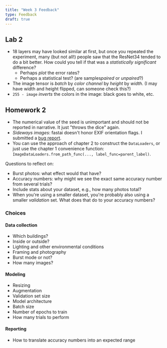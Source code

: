 ```yaml
---
title: "Week 3 Feedback"
type: Feedback
draft: true
---
```



## Lab 2

- 18 layers may have looked similar at first, but once you repeated the experiment, many (but not all!) people saw that the ResNet34 tended to do a bit better. How could you tell if that was a *statistically significant* difference?
  - Perhaps *plot* the error rates?
  - Perhaps a statistical test? (are samples*paired* or *unpaired*?)
- The image tensor is *batch* by *color channel* by *height* by *width*. (I may have width and height flipped, can someone check this?)
- `255 - image` *inverts* the colors in the image: black goes to white, etc.

## Homework 2

- The numerical value of the seed is unimportant and should not be reported in narrative. It just "throws the dice" again.
- *Sideways images*: fastai doesn't honor EXIF orientation flags. I submitted a [bug report](https://github.com/fastai/fastai/issues/3565).
- You can use the approach of chapter 2 to construct the `DataLoaders`, or just use the chapter 1 convenience function: `ImageDataLoaders.from_path_func(..., label_func=parent_label)`.

Questions to reflect on:

- Burst photos: what effect would that have?
- Accuracy numbers: why might we see the exact same accuracy number from several trials?
- Include stats about your dataset, e.g., how many photos total?
- When you're using a smaller dataset, you're probably also using a smaller *validation* set. What does that do to your accuracy numbers?

### Choices

#### Data collection

- Which buildings?
- Inside or outside?
- Lighting and other environmental conditions
- Framing and photography
- Burst mode or not?
- How many images?

#### Modeling

- Resizing
- Augmentation
- Validation set size
- Model architecture
- Batch size
- Number of epochs to train
- How many trials to perform

#### Reporting

- How to translate accuracy numbers into an expected range

